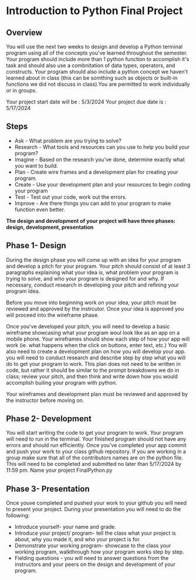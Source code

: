 # Introduction to Python Final Project

## Overview 
You will use the next two weeks to design and develop a Python terminal program using all of the 
concepts you've learned throughout the semester. Your program should include more than 1 python function
to accomplish it's task and should also use a combnitation of data types, operators, and constructs. Your program should also include a python concept we haven't learned about in class (this can be somthing such as objects or built-in functions we did not discuss in class).You are permitted to work individually or in groups. 

Your project start date will be : 5/3/2024
Your project due date is : 5/17/2024

## Steps 
- Ask - What problem are you trying to solve?
- Research - What tools and resources can you use to help you build your program?
- Imagine - Based on the research you've done, determine exactly what you want to build. 
- Plan - Create wire frames and a development plan for creating your program.
- Create - Use your development plan and your resources to begin coding your program
- Test - Test out your code, work out the errors. 
- Improve - Are there things you can add to your program to make function even better.  


<b>The design and development of your project will have three phases: design, development, presentation</b>

## Phase 1- Design
During the design phase you will come up with an idea for your program and develop a pitch for your program. Your pitch should consist of at least 3 paragraphs explaining what your idea is, what problem your
program is trying to solve, and who your program is designed for and why. If necessary, conduct research in developing your pitch and refining your program idea.

Before you move into beginning work on your idea, your pitch must be reviewed and approved by the instrcutor. Once your idea is approved you will proceed into the wireframe phase.

Once you've developed your pitch, you will need to develop a basic wireframe showcasing what your program woul look like as an app on a mobile phone.
Your wireframes should show each step of how your app will work (ie. what happens when the click on buttons, enter text, etc.)
You will also need to create a development plan on how you will develop your app. you will need to conduct research and describe step by step what you will do to get your program to work. This plan does not need to be written in code, but rather it should be similar to the prompt breakdowns we do in class; review your pitch, and then think and write down how you would accomplish builing your program with python.

Your wireframes and development plan must be reviewed and approved by the instructor before moving on. 

## Phase 2- Development
You will start writing the code to get your program to work. Your program will need to run in the terminal.
Your finished program should not have any errors and should run efficiently. Once you've completed your app
commit and push your work to your class github repository. If you are working in a group make sure that
all of the contributors names are on the python file. This will need to be completed and submitted no 
later than 5/17/2024 by 11:59 pm. Name your project FinalPython.py


## Phase 3- Presentation
Once youve completed and pushed your work to your github you will need to present your project.
During your presentation you will need to do the following:
- Introduce yourself- your name and grade.
- Introduce your project/ program- tell the class what your project is about, why you made it, and who your project is for.
- Demonstrate your working program- showcase to the class your working program, walkthrough how your program works step by step.
- Fielding questions - you will need to answer questions from the instructors and your peers on the 
design and development of your program.   

